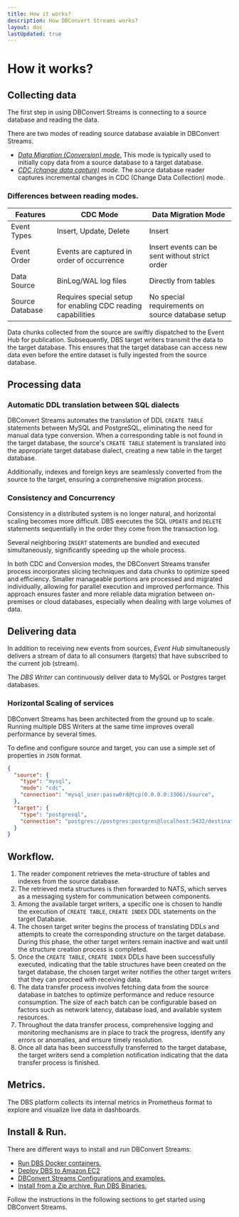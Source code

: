 ```yaml
---
title: How it works?
description: How DBConvert Streams works?
layout: doc
lastUpdated: true
---
```


# How it works?

## Collecting data

The first step in using DBConvert Streams is connecting to a source database and reading the data.

There are two modes of reading source database avaiable in DBConvert Streams.

- _[Data Migration (Conversion) mode.](/sources/conversion-mode)_ This mode is typically used to initially copy data from a source database to a target database.
- _[CDC (change data capture)](/sources/what-is-cdc) mode._ The source database reader captures incremental changes in CDC (Change Data Collection) mode.

### Differences between reading modes.

| Features        | CDC Mode                                                     | Data Migration Mode                                  |
| --------------- | ------------------------------------------------------------ | ------------------------------------------------ |
| Event Types     | Insert, Update, Delete                                       | Insert                                           |
| Event Order     | Events are captured in order of occurrence                   | Insert events can be sent without strict order   |
| Data Source     | BinLog/WAL log files                                         | Directly from tables                             |
| Source Database | Requires special setup for enabling CDC reading capabilities | No special requirements on source database setup |



Data chunks collected from the source are swiftly dispatched to the Event Hub for publication. Subsequently, DBS target writers transmit the data to the target database. This ensures that the target database can access new data even before the entire dataset is fully ingested from the source database.


## Processing data

### Automatic DDL translation between SQL dialects

DBConvert Streams automates the translation of DDL `CREATE TABLE` statements between MySQL and PostgreSQL, eliminating the need for manual data type conversion. When a corresponding table is not found in the target database, the source's `CREATE TABLE` statement is translated into the appropriate target database dialect, creating a new table in the target database.

Additionally, indexes and foreign keys are seamlessly converted from the source to the target, ensuring a comprehensive migration process.

### Consistency and Concurrency

Consistency in a distributed system is no longer natural, and horizontal scaling becomes more difficult.
DBS executes the SQL `UPDATE` and `DELETE` statements sequentially in the order they come from the transaction log.

Several neighboring `INSERT` statements are bundled and executed simultaneously, significantly speeding up the whole process.

In both CDC and Conversion modes, the DBConvert Streams transfer process incorporates slicing techniques and data chunks to optimize speed and efficiency. Smaller manageable portions are processed and migrated individually, allowing for parallel execution and improved performance. This approach ensures faster and more reliable data migration between on-premises or cloud databases, especially when dealing with large volumes of data.


## Delivering data

In addition to receiving new events from sources, _Event Hub_ simultaneously delivers a stream of data to all consumers (targets) that have subscribed to the current job (stream).

The _DBS Writer_ can continuously deliver data to MySQL or Postgres target databases.

### Horizontal Scaling of services

DBConvert Streams has been architected from the ground up to scale.
Running multiple DBS Writers at the same time improves overall performance by several times.

To define and configure source and target, you can use a simple set of properties in `JSON` format.

```JSON
{
  "source": {
    "type": "mysql",
    "mode": "cdc",
    "connection": "mysql_user:passw0rd@tcp(0.0.0.0:3306)/source",
  },
  "target": {
    "type": "postgresql",
    "connection": "postgres://postgres:postgres@localhost:5432/destination"
  }
}
```

## Workflow.

1. The reader component retrieves the meta-structure of tables and indexes from the source database.
1. The retrieved meta structures is then forwarded to NATS, which serves as a messaging system for communication between components.
1. Among the available target writers, a specific one is chosen to handle the execution of `CREATE TABLE`, `CREATE INDEX` DDL statements on the target Database.
1. The chosen target writer begins the process of translating DDLs and attempts to create the corresponding structure on the target database. During this phase, the other target writers remain inactive and wait until the structure creation process is completed.
1. Once the `CREATE TABLE`, `CREATE INDEX` DDLs have been successfully executed, indicating that the table structures have been created on the target database, the chosen target writer notifies the other target writers that they can proceed with receiving data.
1. The data transfer process involves fetching data from the source database in batches to optimize performance and reduce resource consumption. The size of each batch can be configurable based on factors such as network latency, database load, and available system resources.
1. Throughout the data transfer process, comprehensive logging and monitoring mechanisms are in place to track the progress, identify any errors or anomalies, and ensure timely resolution.
1. Once all data has been successfully transferred to the target database, the target writers send a completion notification indicating that the data transfer process is finished.

## Metrics.

The DBS platform collects its internal metrics in Prometheus format to explore and visualize live data in dashboards.

## Install & Run.

There are different ways to install and run DBConvert Streams:

- [Run DBS Docker containers.](/guide/dbs-docker)
- [Deploy DBS to Amazon EC2](/guide/deploy-ec2)
- [DBConvert Streams Configurations and examples.](https://github.com/slotix/dbconvert-streams-public)
- [Install from a Zip archive. Run DBS Binaries.](/guide/install)

Follow the instructions in the following sections to get started using DBConvert Streams.
